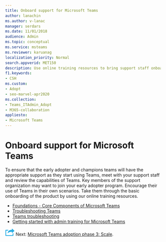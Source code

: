 ```yaml
---
title: Onboard support for Microsoft Teams
author: lanachin
ms.author: v-lanac
manager: serdars
ms.date: 11/01/2018
audience: Admin
ms.topic: conceptual
ms.service: msteams
ms.reviewer: karuanag
localization_priority: Normal
search.appverid: MET150
description: Use online training resources to bring support staff onboard for the experiment phase of your Teams adoption.
f1.keywords:
- CSH
ms.custom:
- Adopt
- seo-marvel-apr2020
ms.collection: 
- Teams_ITAdmin_Adopt
- M365-collaboration
appliesto: 
- Microsoft Teams
---
```


# Onboard support for Microsoft Teams

To ensure that the early adopter and champions teams will have the appropriate support as they start using Teams, meet with your support staff and review the capabilities of Teams. Key members of the support organization may want to join your early adopter program. Encourage their use of Teams in their own scenarios. Take them through the basic onboarding of the product by using our online training resources.  

- [Foundations - Core Components of Microsoft Teams](https://youtu.be/V6B4KraD-FM)
- [Troubleshooting Teams](https://youtu.be/0KNh9KNpXcA)
- [Teams troubleshooting](https://aka.ms/TeamsKnownIssues)
- [Getting started with admin training for Microsoft Teams](https://docs.microsoft.com/microsoftteams/itadmin-readiness)

![An icon representing the next step](media/teams-adoption-next-icon.png) Next: [Microsoft Teams adoption phase 3: Scale](teams-adoption-phase3-enable.md).
